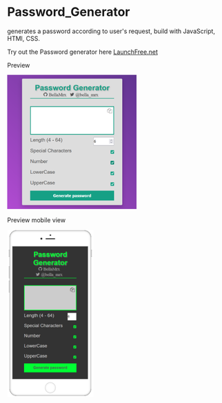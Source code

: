 # Password_Generator

 generates a password according to user's request, build with JavaScript, HTMl, CSS.
 
 Try out the Password generator here [LaunchFree.net](https://launchfree.net/sites/pw_generator/pass_gen.html)


 Preview

 <img src="images/Preview_Password_Generator.PNG" width="300">


 Preview mobile view

 <img src="images/Preview_Mobile_Password_Generator.PNG" width="200">